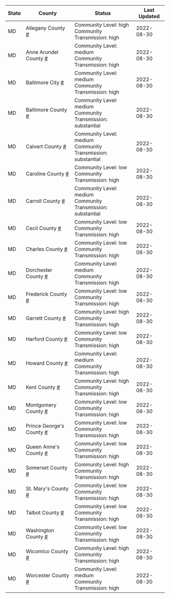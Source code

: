 State | County | Status | Last Updated
--- | --- | --- | --- 
MD | Allegany County <a href="#allegany_county">#</a> | <a name="allegany_county"></a>Community Level: high<br/>Community Transmission: high | 2022-08-30
MD | Anne Arundel County <a href="#anne_arundel_county">#</a> | <a name="anne_arundel_county"></a>Community Level: medium<br/>Community Transmission: high | 2022-08-30
MD | Baltimore City <a href="#baltimore_city">#</a> | <a name="baltimore_city"></a>Community Level: medium<br/>Community Transmission: high | 2022-08-30
MD | Baltimore County <a href="#baltimore_county">#</a> | <a name="baltimore_county"></a>Community Level: medium<br/>Community Transmission: substantial | 2022-08-30
MD | Calvert County <a href="#calvert_county">#</a> | <a name="calvert_county"></a>Community Level: medium<br/>Community Transmission: substantial | 2022-08-30
MD | Caroline County <a href="#caroline_county">#</a> | <a name="caroline_county"></a>Community Level: low<br/>Community Transmission: high | 2022-08-30
MD | Carroll County <a href="#carroll_county">#</a> | <a name="carroll_county"></a>Community Level: medium<br/>Community Transmission: substantial | 2022-08-30
MD | Cecil County <a href="#cecil_county">#</a> | <a name="cecil_county"></a>Community Level: low<br/>Community Transmission: high | 2022-08-30
MD | Charles County <a href="#charles_county">#</a> | <a name="charles_county"></a>Community Level: low<br/>Community Transmission: high | 2022-08-30
MD | Dorchester County <a href="#dorchester_county">#</a> | <a name="dorchester_county"></a>Community Level: medium<br/>Community Transmission: high | 2022-08-30
MD | Frederick County <a href="#frederick_county">#</a> | <a name="frederick_county"></a>Community Level: low<br/>Community Transmission: high | 2022-08-30
MD | Garrett County <a href="#garrett_county">#</a> | <a name="garrett_county"></a>Community Level: high<br/>Community Transmission: high | 2022-08-30
MD | Harford County <a href="#harford_county">#</a> | <a name="harford_county"></a>Community Level: low<br/>Community Transmission: high | 2022-08-30
MD | Howard County <a href="#howard_county">#</a> | <a name="howard_county"></a>Community Level: medium<br/>Community Transmission: high | 2022-08-30
MD | Kent County <a href="#kent_county">#</a> | <a name="kent_county"></a>Community Level: high<br/>Community Transmission: high | 2022-08-30
MD | Montgomery County <a href="#montgomery_county">#</a> | <a name="montgomery_county"></a>Community Level: low<br/>Community Transmission: high | 2022-08-30
MD | Prince George's County <a href="#prince_george's_county">#</a> | <a name="prince_george's_county"></a>Community Level: low<br/>Community Transmission: high | 2022-08-30
MD | Queen Anne's County <a href="#queen_anne's_county">#</a> | <a name="queen_anne's_county"></a>Community Level: low<br/>Community Transmission: high | 2022-08-30
MD | Somerset County <a href="#somerset_county">#</a> | <a name="somerset_county"></a>Community Level: high<br/>Community Transmission: high | 2022-08-30
MD | St. Mary's County <a href="#st._mary's_county">#</a> | <a name="st._mary's_county"></a>Community Level: low<br/>Community Transmission: high | 2022-08-30
MD | Talbot County <a href="#talbot_county">#</a> | <a name="talbot_county"></a>Community Level: low<br/>Community Transmission: high | 2022-08-30
MD | Washington County <a href="#washington_county">#</a> | <a name="washington_county"></a>Community Level: low<br/>Community Transmission: high | 2022-08-30
MD | Wicomico County <a href="#wicomico_county">#</a> | <a name="wicomico_county"></a>Community Level: high<br/>Community Transmission: high | 2022-08-30
MD | Worcester County <a href="#worcester_county">#</a> | <a name="worcester_county"></a>Community Level: medium<br/>Community Transmission: high | 2022-08-30
